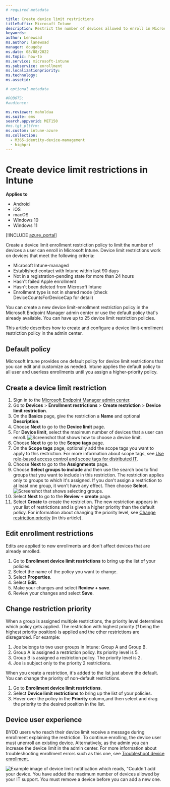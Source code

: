 ```yaml
---
# required metadata

title: Create device limit restrictions  
titleSuffix: Microsoft Intune
description: Restrict the number of devices allowed to enroll in Microsoft Intune.  
keywords:
author: Lenewsad
ms.author: lanewsad
manager: dougeby
ms.date: 08/08/2022
ms.topic: how-to
ms.service: microsoft-intune
ms.subservice: enrollment
ms.localizationpriority: 
ms.technology:
ms.assetid: 

# optional metadata

#ROBOTS:
#audience:

ms.reviewer: maholdaa
ms.suite: ems
search.appverid: MET150
#ms.tgt_pltfrm:
ms.custom: intune-azure
ms.collection:
  - M365-identity-device-management
  - highpri
---
```


# Create device limit restrictions in Intune

**Applies to**
* Android  
* iOS
* macOS 
* Windows 10
* Windows 11 


[!INCLUDE [azure_portal](../includes/azure_portal.md)]  

Create a device limit enrollment restriction policy to limit the number of devices a user can enroll in Microsoft Intune. Device limit restrictions work on devices that meet the following criteria:  

  * Microsoft Intune-managed  
  * Established contact with Intune within last 90 days  
  * Not in a registration-pending state for more than 24 hours  
  * Hasn't failed Apple enrollment  
  * Hasn't been deleted from Microsoft Intune  
  * Enrollment type is not in shared mode (check DeviceCountsForDeviceCap for detail)  

You can create a new device limit-enrollment restriction policy in the Microsoft Endpoint Manager admin center or use the default policy that's already available. You can have up to 25 device limit restriction policies. 

This article describes how to create and configure a device limit-enrollment restriction policy in the admin center.  

## Default policy 
Microsoft Intune provides one default policy for device limit restrictions that you can edit and customize as needed. Intune applies the default policy to all user and userless enrollments until you assign a higher-priority policy.  

## Create a device limit restriction  

1. Sign in to the [Microsoft Endpoint Manager admin center](https://go.microsoft.com/fwlink/?linkid=2109431).
2. Go to **Devices** > **Enrollment restrictions** > **Create restriction** > **Device limit restriction**.  
3. On the **Basics** page, give the restriction a **Name** and optional **Description**.
4. Choose **Next** to go to the **Device limit** page.
5. For **Device limit**, select the maximum number of devices that a user can enroll.
    ![Screenshot that shows how to choose a device limit.](./media/enrollment-restrictions-set/choose-device-limit.png)
6. Choose **Next** to go to the **Scope tags** page.
7. On the **Scope tags** page, optionally add the scope tags you want to apply to this restriction. For more information about scope tags, see [Use role-based access control and scope tags for distributed IT](../fundamentals/scope-tags.md). 
8. Choose **Next** to go to the **Assignments** page.
9. Choose **Select groups to include** and then use the search box to find groups that you want to include in this restriction. The restriction applies only to groups to which it's assigned. If you don't assign a restriction to at least one group, it won't have any effect. Then choose **Select**. 
    ![Screenshot that shows selecting groups.](./media/enrollment-restrictions-set/select-groups-device-limit.png)
10. Select **Next** to go to the **Review + create** page.
11. Select **Create** to create the restriction. The new restriction appears in your list of restrictions and is given a higher priority than the default policy. For information about changing the priority level, see [Change restriction priority](create-device-limit-restrictions.md#change-restriction-priority) (in this article).  

## Edit enrollment restrictions    

Edits are applied to new enrollments and don't affect devices that are already enrolled.  

1. Go to **Enrollment device limit restrictions** to bring up the list of your policies. 
2. Select the name of the policy you want to change.
3. Select **Properties**.  
4. Select **Edit**. 
5. Make your changes and select **Review + save**. 
6. Review your changes and select **Save**.  

## Change restriction priority  

When a group is assigned multiple restrictions, the priority level determines which policy gets applied. The restriction with highest priority (*1* being the highest priority position) is applied and the other restrictions are disregarded. For example:  

1. Joe belongs to two user groups in Intune: Group A and Group B. 
2. Group A is assigned a restriction policy. Its priority level is 5.
3. Group B is assigned a restriction policy. The priority level is 2.
4. Joe is subject only to the priority 2 restrictions.

When you create a restriction, it's added to the list just above the default. You can change the priority of non-default restrictions.  

1. Go to **Enrollment device limit restrictions**.
2. Select **Device limit restrictions** to bring up the list of your policies.               
3. Hover over the policy in the **Priority** column,and then select and drag the priority to the desired position in the list.   

## Device user experience   
BYOD users who reach their device limit receive a message during enrollment explaining the restriction. To continue enrolling, the device user must unenroll an existing device. Alternatively, as the admin you can increase the device limit in the admin center. For more information about troubleshooting enrollment errors such as this one, see [Troubleshoot device enrollment](/troubleshoot/mem/intune/troubleshoot-device-enrollment-in-intune#device-cap-reached).  

![Example image of device limit notification which reads, "Couldn't add your device. You have added the maximum number of devices allowed by your IT support. You must remove a device before you can add a new one.](./media/enrollment-restrictions-set/enrollment-restrictions-ios-set-limit-notification.png)  


 


